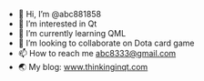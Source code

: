 - 👋 Hi, I’m @abc881858
- 👀 I’m interested in Qt
- 🌱 I’m currently learning QML
- 💞️ I’m looking to collaborate on Dota card game
- 📫 How to reach me abc8333@gmail.com
- 🌏 My blog: www.thinkinginqt.com


<!---
abc881858/abc881858 is a ✨ special ✨ repository because its `README.md` (this file) appears on your GitHub profile.
You can click the Preview link to take a look at your changes.
--->
